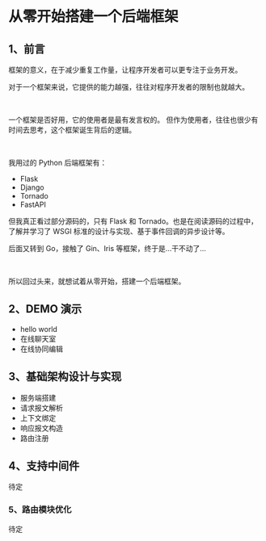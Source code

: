 # 从零开始搭建一个后端框架

## 1、前言
框架的意义，在于减少重复工作量，让程序开发者可以更专注于业务开发。

对于一个框架来说，它提供的能力越强，往往对程序开发者的限制也就越大。   

<br/>

一个框架是否好用，它的使用者是最有发言权的。
但作为使用者，往往也很少有时间去思考，这个框架诞生背后的逻辑。   

<br/>

我用过的 Python 后端框架有：
- Flask
- Django
- Tornado
- FastAPI

但我真正看过部分源码的，只有 Flask 和 Tornado。也是在阅读源码的过程中，
了解并学习了 WSGI 标准的设计与实现、基于事件回调的异步设计等。

后面又转到 Go，接触了 Gin、Iris 等框架，终于是...干不动了...   

<br/>

所以回过头来，就想试着从零开始，搭建一个后端框架。


## 2、DEMO 演示
- hello world
- 在线聊天室  
- 在线协同编辑


## 3、基础架构设计与实现
- 服务端搭建
- 请求报文解析
- 上下文绑定
- 响应报文构造
- 路由注册


## 4、支持中间件
待定


### 5、路由模块优化
待定

